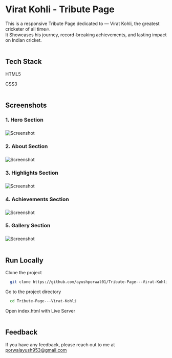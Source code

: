 # Virat Kohli - Tribute Page

This is a responsive Tribute Page dedicated to  —  Virat Kohli, the greatest cricketer of all time🔥. 
<br>It Showcases his journey, record-breaking achievements, and lasting impact on Indian cricket.
<br>
<br>

## Tech Stack

HTML5

CSS3
<br>
<br>

## Screenshots

### 1. Hero Section<h3>
  
![Screenshot](https://i.imgur.com/yCEyvrr.png)

### 2. About Section<h3>
  
![Screenshot](https://i.imgur.com/OWX0VoQ.png)

### 3. Highlights Section<h3>
  
![Screenshot](https://i.imgur.com/I7svbhb.png)

### 4. Achievements Section<h3>
  
![Screenshot](http://i.imgur.com/qVHdFyZ.png)

### 5. Gallery Section<h3>
  
![Screenshot](https://i.imgur.com/YiG6P3F.png)
<br>
<br>

## Run Locally

Clone the project

```bash
  git clone https://github.com/ayushporwal01/Tribute-Page---Virat-Kohli.git
```

Go to the project directory

```bash
  cd Tribute-Page---Virat-Kohli
```

Open index.html with Live Server
<br>
<br>

## Feedback

If you have any feedback, please reach out to me at porwalayush953@gmail.com



